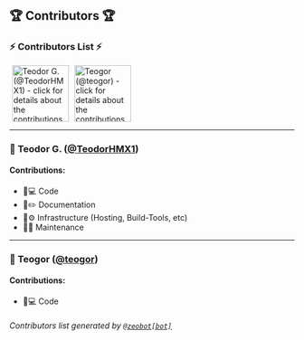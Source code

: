 
## 🏆 Contributors 🏆

<!-- ZEOBOT-LIST:START - Do not remove or modify this section -->
<!-- prettier-ignore-start -->
<!-- markdownlint-disable -->
### :zap: Contributors List :zap:
<p float="left">
<a href="#pushpin-teodor-g-teodorhmx1"><img width="100" src="https://avatars0.githubusercontent.com/u/22307006?v=4" hspace=5 title='Teodor G. (@TeodorHMX1) - click for details about the contributions'></a><a href="#pushpin-teogor-teogor"><img width="100" src="https://avatars2.githubusercontent.com/u/70129978?v=4" hspace=5 title='Teogor (@teogor) - click for details about the contributions'></a>
</p>

---
### :pushpin: Teodor G. ([@TeodorHMX1](https://github.com/TeodorHMX1))
#### Contributions:
- :bust_in_silhouette::computer: Code
- :open_book::pencil2: Documentation
- :construction::gear: Infrastructure (Hosting, Build-Tools, etc)
- :bust_in_silhouette::toolbox: Maintenance

---

### :pushpin: Teogor ([@teogor](https://github.com/teogor))
#### Contributions:
- :bust_in_silhouette::computer: Code



###### Contributors list generated by [` @zeobot[bot] `](https://github.com/apps/zeobot)
<!-- markdownlint-enable -->
<!-- prettier-ignore-end -->
<!-- ZEOBOT-LIST:END -->

